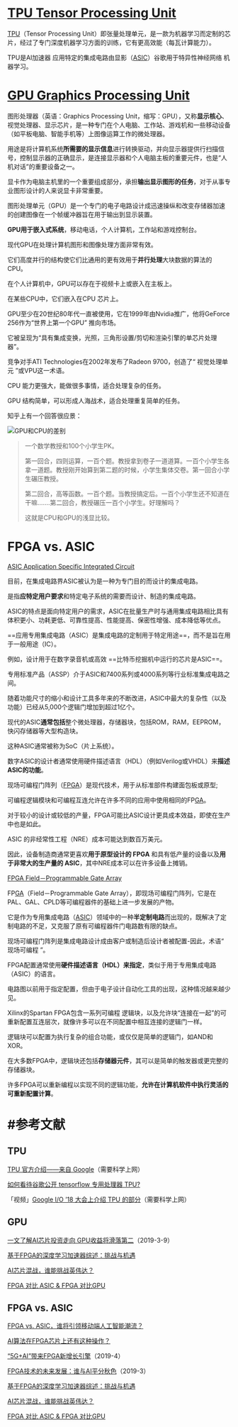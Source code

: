 # [TPU Tensor Processing Unit](https://easyai.tech/ai-definition/tpu%ef%bc%88tensor-processing-unit%ef%bc%89/)

[TPU](https://easyai.tech/ai-definition/tpu（tensor-processing-unit）/)（Tensor Processing Unit）即张量处理单元，是一款为机器学习而定制的芯片，经过了专门深度机器学习方面的训练，它有更高效能（每瓦计算能力）。



TPU是AI加速器 应用特定的集成电路由显影（[ASIC](https://easyai.tech/ai-definition/asic/)）谷歌用于特异性神经网络 机器学习。



# [GPU Graphics Processing Unit](https://easyai.tech/ai-definition/gpugraphics-processing-unit/)

图形处理器（英语：Graphics Processing Unit，缩写：GPU），又称**显示核心**、视觉处理器、显示芯片，是一种专门在个人电脑、工作站、游戏机和一些移动设备（如平板电脑、智能手机等）上图像运算工作的微处理器。

用途是将计算机系统**所需要的显示信息**进行转换驱动，并向显示器提供行扫描信号，控制显示器的正确显示，是连接显示器和个人电脑主板的重要元件，也是“人机对话”的重要设备之一。

显卡作为电脑主机里的一个重要组成部分，承担**输出显示图形的任务**，对于从事专业图形设计的人来说显卡非常重要。



图形处理单元（GPU）是一个专门的电子电路设计成迅速操纵和改变存储器加速的创建图像在一个帧缓冲器旨在用于输出到显示装置。

**GPU用于嵌入式系统**，移动电话，个人计算机，工作站和游戏控制台。

现代GPU在处理计算机图形和图像处理方面非常有效。

它们高度并行的结构使它们比通用的更有效用于**并行处理**大块数据的算法的CPU。

在个人计算机中，GPU可以存在于视频卡上或嵌入在主板上。

在某些CPU中，它们嵌入在CPU 芯片上。



GPU至少在20世纪80年代一直被使用，它在1999年由Nvidia推广，他将GeForce 256作为“世界上第一个GPU” 推向市场。

它被呈现为“具有集成变换，光照，三角形设置/剪切和渲染引擎的单芯片处理器”。

竞争对手ATI Technologies在2002年发布了Radeon 9700，创造了“ 视觉处理单元 ”或VPU这一术语。



CPU 能力更强大，能做很多事情，适合处理复杂的任务。

GPU 结构简单，可以形成人海战术，适合处理重复简单的任务。

知乎上有一个回答很应景：

![GPU和CPU的差别](http://easy-ai.oss-cn-shanghai.aliyuncs.com/easy-ai/2019/01/gpuvscpu.png)



 

> 一个数学教授和100个小学生PK。
>
> 第一回合，四则运算，一百个题。教授拿到卷子一道道算。一百个小学生各拿一道题。教授刚开始算到第二题的时候，小学生集体交卷。第一回合小学生碾压教授。
>
> 
>
> 第二回合，高等函数。一百个题。当教授搞定后。一百个小学生还不知道在干嘛…….第二回合，教授碾压一百个小学生。好理解吗？
>
> 这就是CPU和GPU的浅显比较。

 



# FPGA vs. ASIC

[ASIC Application Specific Integrated Circuit](https://easyai.tech/ai-definition/asic/)

目前，在集成电路界ASIC被认为是一种为专门目的而设计的集成电路。

是指**应特定用户要求**和特定电子系统的需要而设计、制造的集成电路。

ASIC的特点是面向特定用户的需求，ASIC在批量生产时与通用集成电路相比具有体积更小、功耗更低、可靠性提高、性能提高、保密性增强、成本降低等优点。



==应用专用集成电路（ASIC）是集成电路的定制用于特定用途==，而不是旨在用于一般用途（IC）。

例如，设计用于在数字录音机或高效 ==比特币挖掘机中运行的芯片是ASIC==。

专用标准产品（ASSP）介于ASIC和7400系列或4000系列等行业标准集成电路之间。



随着功能尺寸的缩小和设计工具多年来的不断改进，ASIC中最大的复杂性（以及功能）已经从5,000个逻辑门增加到超过1亿个。

现代的ASIC**通常包括**整个微处理器，存储器块，包括ROM，RAM，EEPROM，快闪存储器等大型构造块。

这种ASIC通常被称为SoC（片上系统）。

数字ASIC的设计者通常使用硬件描述语言（HDL）（例如Verilog或VHDL）来**描述ASIC的功能**。



现场可编程门阵列（[FPGA](https://easyai.tech/ai-definition/fpga/)）是现代技术，用于从标准部件构建面包板或原型; 

可编程逻辑模块和可编程互连允许在许多不同的应用中使用相同的FP[GA](https://easyai.tech/ai-definition/genetic-algorithm/)。

对于较小的设计或较低的产量，FPGA可能比ASIC设计更具成本效益，即使在生产中也是如此。

ASIC 的非经常性工程（NRE）成本可能达到数百万美元。

因此，设备制造商通常更喜欢**用于原型设计的 FPGA** 和具有低产量的设备以及**用于非常大的生产量的 ASIC**，其中NRE成本可以在许多设备上摊销。



[FPGA Field－Programmable Gate Array](https://easyai.tech/ai-definition/fpga/)

FP[GA](https://easyai.tech/ai-definition/genetic-algorithm/)（Field－Programmable Gate Array），即现场可编程门阵列，它是在PAL、GAL、CPLD等可编程器件的基础上进一步发展的产物。

它是作为专用集成电路（[ASIC](https://easyai.tech/ai-definition/asic/)）领域中的一种**半定制电路**而出现的，既解决了定制电路的不足，又克服了原有可编程器件门电路数有限的缺点。



现场可编程门阵列是集成电路设计成由客户或制造后设计者被配置-因此，术语“ 现场可编程 ”。

FPGA配置通常使用**硬件描述语言（HDL）来指定**，类似于用于专用集成电路（ASIC）的语言。

电路图以前用于指定配置，但由于电子设计自动化工具的出现，这种情况越来越少见。



Xilinx的Spartan FPGA包含一系列可编程 逻辑块，以及允许块“连接在一起”的可重新配置互连层次，就像许多可以在不同配置中相互连接的逻辑门一样。

逻辑块可以配置为执行复杂的组合功能，或仅仅是简单的逻辑门，如AND和XOR。

在大多数FPGA中，逻辑块还包括**存储器元件**，其可以是简单的触发器或更完整的存储器块。

许多FPGA可以重新编程以实现不同的逻辑功能，**允许在计算机软件中执行灵活的可重新配置计算**。





# #参考文献

## TPU

[TPU 官方介绍——来自 Google](https://cloud.google.com/tpu/)（需要科学上网）

[如何看待谷歌公开 tensorflow 专用处理器 TPU?](https://www.zhihu.com/question/46692744/answer/158897410)

「视频」[Google I/O ’18 大会上介绍 TPU 的部分](https://www.youtube.com/watch?v=zEOtG-ChmZE)（需要科学上网）



## GPU

[一文了解AI芯片投资走向 GPU收益将滑落第二](https://mp.weixin.qq.com/s/HlI7XC1vgEVdZh58kHFC1g)（2019-3-9）

[基于FPGA的深度学习加速器综述：挑战与机遇](https://baijiahao.baidu.com/s?id=1623521092738591808)

[AI芯片混战，谁能挑战英伟达？](https://easyai.tech/blog/a-cambrian-explosion-in-deep-learning/)

[FPGA 对比 ASIC & FPGA 对比GPU](https://www.zhihu.com/question/28639592/answer/129947384)



## FPGA vs. ASIC

[FPGA vs. ASIC，谁将引领移动端人工智能潮流？](https://zhuanlan.zhihu.com/p/22604670)



[AI算法在FPGA芯片上还有这种操作？](https://mp.weixin.qq.com/s/x4f0Waouk82dM__IyjP3mg)

[“5G+AI”带来FPGA新增长引擎](https://mp.weixin.qq.com/s/E_j9MuYWbN2V0lnA_DpvGQ)（2019-4）

[FPGA技术的未来发展：谁与AI平分秋色](https://mp.weixin.qq.com/s/gQr1UfPKjquQqkYMHoBqpw)（2019-3）

[基于FPGA的深度学习加速器综述：挑战与机遇](https://baijiahao.baidu.com/s?id=1623521092738591808)

[AI芯片混战，谁能挑战英伟达？](https://easyai.tech/blog/a-cambrian-explosion-in-deep-learning/)

[FPGA 对比 ASIC & FPGA 对比GPU](https://www.zhihu.com/question/28639592/answer/129947384)